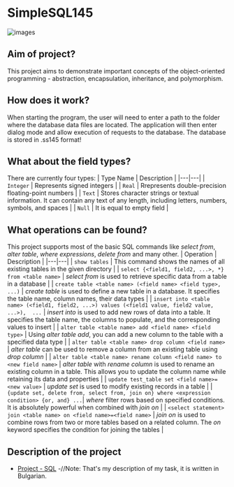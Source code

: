 # SimpleSQL145

![images](https://github.com/user-attachments/assets/255483a8-bfad-4c0a-883a-a7eb3d8ab3e8)

Aim of project?
-

This project aims to demonstrate important concepts of the object-oriented programming - abstraction, encapsulation, inheritance, and polymorphism.

How does it work?
-

When starting the program, the user will need to enter a path to the folder where the database data files are located. The application will then enter dialog mode and allow execution of requests to the database. The database is stored in .ss145 format!

What about the field types?
-

There are currently four types:
| Type Name | Description |
|---|---|
| `Integer` | Represents signed integers |
| `Real` | Rrepresents double-precision floating-point numbers |
| `Text` | Stores character strings or textual information. It can contain any text of any length, including letters, numbers, symbols, and spaces |
| `Null` | It is equal to empty field |

What operations can be found?
-

This project supports most of the basic SQL commands like *select from*, *alter table*, *where expressions*, *delete from* and many other.
| Operation | Description |
|---|---|
| `show tables` | This command shows the names of all existing tables in the given directory |
| `select {<field1, field2, ...>, *} from <table name>` | *select from* is used to retrieve specific data from a table in a database |
| `create table <table name> (<field name> <field type>, ...)` | *create table* is used to define a new table in a database. It specifies the table name, column names, their data types |
| `insert into <table name> (<field1, field2, ...>) values (<field1 value, field2 value, ...>),  ...` | *insert into* is used to add new rows of data into a table. It specifies the table name, the columns to populate, and the corresponding values to insert |
| `alter table <table name> add <field name> <field type>` | Using *alter table add*, you can add a new column to the table with a specified data type |
| `alter table <table name> drop column <field name>` | *alter table* can be used to remove a column from an existing table using *drop column* |
| `alter table <table name> rename column <field name> to <new field name>` | *alter table* with *rename column* is used to rename an existing column in a table. This allows you to update the column name while retaining its data and properties |
| `update test_table set <field name>=<new value>` | *update set* is used to modify existing records in a table |
| `{update set, delete from, select from, join on} where <expression condition> {or, and} ...`| *where* filter rows based on specified conditions. It is absolutely powerful when combined with *join on* |
| `<select statement> join <table name> on <field name>=<field name>` | *join on* is used to combine rows from two or more tables based on a related column. The *on* keyword specifies the condition for joining the tables | 
 
Description of the project
-

-  [Project - SQL](https://docs.google.com/document/d/1plPlHe1RXmRjGrpx6Hq911mPP22FcsZgpEZixvR9Sj8/edit?tab=t.0) -//Note: That's my description of my task, it is written in Bulgarian.

